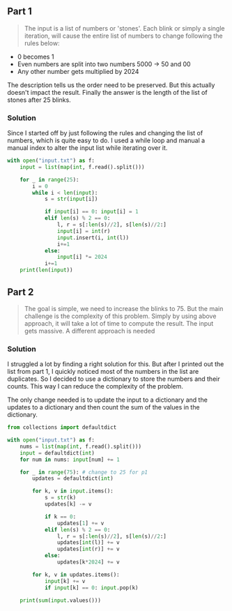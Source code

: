 ## Part 1

> The input is a list of numbers or 'stones'. Each blink or simply a single iteration, will cause the entire list of numbers to change following the rules below:

- 0 becomes 1
- Even numbers are split into two numbers 5000 -> 50 and 00
- Any other number gets multiplied by 2024

The description tells us the order need to be preserved. But this actually doesn't impact the result. Finally the answer is the length of the list of stones after 25 blinks.

### Solution

Since I started off by just following the rules and changing the list of numbers, which is quite easy to do. I used a while loop and manual a manual index to alter the input list while iterating over it.

```python
with open("input.txt") as f:
    input = list(map(int, f.read().split()))

    for _ in range(25):
        i = 0
        while i < len(input):
            s = str(input[i])

            if input[i] == 0: input[i] = 1
            elif len(s) % 2 == 0:
                l, r = s[:len(s)//2], s[len(s)//2:]
                input[i] = int(r)
                input.insert(i, int(l))
                i+=1
            else:
                input[i] *= 2024
            i+=1
    print(len(input))
```

## Part 2

> The goal is simple, we need to increase the blinks to 75. But the main challenge is the complexity of this problem. Simply by using above approach, it will take a lot of time to compute the result. The input gets massive. A different approach is needed

### Solution

I struggled a lot by finding a right solution for this. But after I printed out the list from part 1, I quickly noticed most of the numbers in the list are duplicates. So I decided to use a dictionary to store the numbers and their counts. This way I can reduce the complexity of the problem.

The only change needed is to update the input to a dictionary and the updates to a dictionary and then count the sum of the values in the dictionary.

```python
from collections import defaultdict

with open("input.txt") as f:
    nums = list(map(int, f.read().split()))
    input = defaultdict(int)
    for num in nums: input[num] += 1

    for _ in range(75): # change to 25 for p1
        updates = defaultdict(int)

        for k, v in input.items():
            s = str(k)
            updates[k] -= v

            if k == 0:
                updates[1] += v
            elif len(s) % 2 == 0:
                l, r = s[:len(s)//2], s[len(s)//2:]
                updates[int(l)] += v
                updates[int(r)] += v
            else:
                updates[k*2024] += v

        for k, v in updates.items():
            input[k] += v
            if input[k] == 0: input.pop(k)

    print(sum(input.values()))
```
